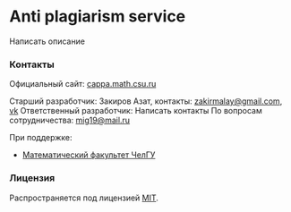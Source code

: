 # Anti plagiarism service
Написать описание
### Контакты
Официальный сайт: [cappa.math.csu.ru](http://cappa.math.csu.ru/)   

Старший разработчик: Закиров Азат, контакты: zakirmalay@gmail.com, [vk](https://vk.com/60braids) 
Ответственный разработчик: Написать контакты
По вопросам сотрудничества: mig19@mail.ru

При поддержке:
 * [Математический факультет ЧелГУ](http://math.csu.ru)

### Лицензия
Распространяется под лицензией [MIT](LICENSE).